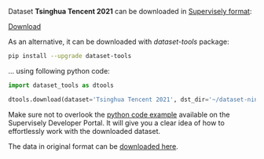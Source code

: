 Dataset **Tsinghua Tencent 2021** can be downloaded in [Supervisely format](https://developer.supervisely.com/api-references/supervisely-annotation-json-format):

 [Download](https://www.dropbox.com/scl/fi/6c2a5nt7opkmwfgw8jbno/tsinghua-tencent-2021-DatasetNinja.tar?rlkey=0fd3cu84i0ehqb9m69nm6poiw&dl=1)

As an alternative, it can be downloaded with *dataset-tools* package:
``` bash
pip install --upgrade dataset-tools
```

... using following python code:
``` python
import dataset_tools as dtools

dtools.download(dataset='Tsinghua Tencent 2021', dst_dir='~/dataset-ninja/')
```
Make sure not to overlook the [python code example](https://developer.supervisely.com/getting-started/python-sdk-tutorials/iterate-over-a-local-project) available on the Supervisely Developer Portal. It will give you a clear idea of how to effortlessly work with the downloaded dataset.

The data in original format can be [downloaded here](https://cg.cs.tsinghua.edu.cn/traffic-sign/tt100k_2021.zip).